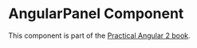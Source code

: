 # AngularPanel Component 

This component is part of the [Practical Angular 2 book](https://leanpub.com/practical-angular-2).